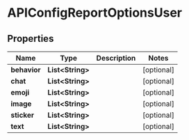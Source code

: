 

# APIConfigReportOptionsUser


## Properties

| Name | Type | Description | Notes |
|------------ | ------------- | ------------- | -------------|
|**behavior** | **List&lt;String&gt;** |  |  [optional] |
|**chat** | **List&lt;String&gt;** |  |  [optional] |
|**emoji** | **List&lt;String&gt;** |  |  [optional] |
|**image** | **List&lt;String&gt;** |  |  [optional] |
|**sticker** | **List&lt;String&gt;** |  |  [optional] |
|**text** | **List&lt;String&gt;** |  |  [optional] |



